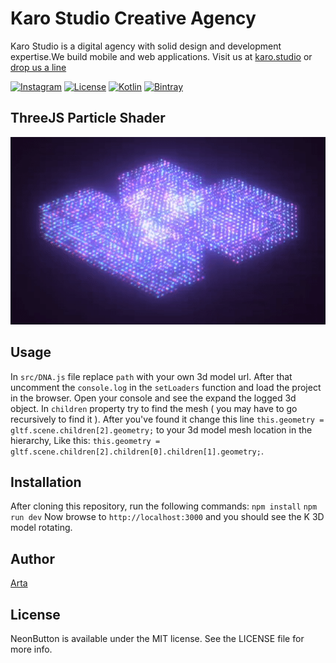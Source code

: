 # Karo Studio Creative Agency

Karo Studio is a digital agency with solid design and development expertise.We build mobile and web applications. Visit us at [karo.studio](https://karo.studio) or  [drop us a line](mailto:dev@karo.studio)

[![Instagram](https://img.shields.io/badge/Instagram-@KaroStudio-red.svg?style=flat)](https://www.instagram.com/karo.studio/)
[![License](https://img.shields.io/badge/license-MIT-lightgrey.svg)](https://github.com/karostudio/neonbutton/blob/master/LICENSE)
[![Kotlin](https://img.shields.io/badge/Kotlin-1.3.72-f9890b)](https://kotlinlang.org/)
[![Bintray](https://img.shields.io/bintray/v/mamady83/NeonButton/studio.karo.neonbutton)](https://dl.bintray.com/mamady83/NeonButton/)

## ThreeJS Particle Shader

<img src="https://raw.githubusercontent.com/karostudio/threejs-particle-shader/master/preview.gif" width="531" height="300">


## Usage

In ```src/DNA.js``` file replace ```path``` with your own 3d model url. After that uncomment the ```console.log``` in the ```setLoaders``` function and load the project in the browser. Open your console and see the expand the logged 3d object. In ```children``` property try to find the mesh ( you may have to go recursively to find it ). After you've found it change this line ```this.geometry = gltf.scene.children[2].geometry;``` to your 3d model mesh location in the hierarchy, Like this: ```this.geometry = gltf.scene.children[2].children[0].children[1].geometry;```.


## Installation

After cloning this repository, run the following commands:
```npm install```
```npm run dev```
Now browse to ```http://localhost:3000``` and you should see the K 3D model rotating.

## Author

[Arta](https://github.com/callmearta)

## License

NeonButton is available under the MIT license. See the LICENSE file for more info.